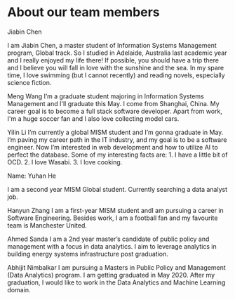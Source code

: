 # About our team members

Jiabin Chen

I am Jiabin Chen, a master student of Information Systems Management program, Global track. So I studied in Adelaide, Australia last academic year and I really enjoyed my life there! If possible, you should have a trip there and I believe you will fall in love with the sunshine and the sea. In my spare time, I love swimming (but I cannot recently) and reading novels, especially science fiction.


Meng Wang
I’m a graduate student majoring in Information Systems Management and I'll graduate this May. I come from Shanghai, China. My career goal is to become a full stack software developer. Apart from work, I'm a huge soccer fan and I also love collecting model cars.


Yilin Li
I’m currently a global MISM student and I’m gonna graduate in May. I’m paving my career path in the IT industry, and my goal is to be a software engineer. Now I’m interested in web development and how to utilize AI to perfect the database. Some of my interesting facts are: 1. I have a little bit of OCD. 2. I love Wasabi. 3. I love cooking.

Name: Yuhan He

I am a second year MISM Global student. Currently searching a data analyst job.

Hanyun Zhang 
I am a first-year MISM student andI am pursuing a career in Software Engineering. Besides work, I am a football fan and my favourite team is Manchester United.


Ahmed Sanda
I am a 2nd year master’s candidate of public policy and management with a focus in data analytics. I aim to leverage analytics in building energy systems infrastructure post graduation.


Abhijit Nimbalkar
I am pursuing a Masters in Public Policy and Management (Data Analytics) program. I am getting graduated in May 2020. After my graduation, I would like to work in the Data Analytics and Machine Learning domain.


